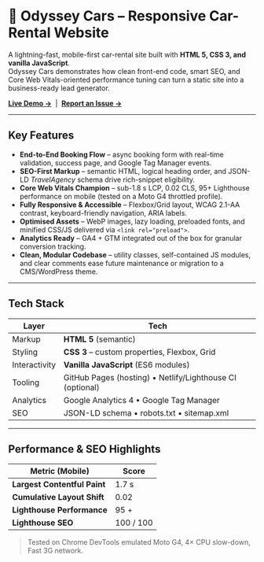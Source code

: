 # 🚗 Odyssey Cars – Responsive Car-Rental Website

A lightning-fast, mobile-first car-rental site built with **HTML 5, CSS 3, and vanilla JavaScript**.  
Odyssey Cars demonstrates how clean front-end code, smart SEO, and Core Web Vitals-oriented performance tuning can turn a static site into a business-ready lead generator.

[**Live Demo →**](https://adilsayed959.github.io/odyssey-cars/) &nbsp;|&nbsp; [**Report an Issue →**](../../issues)

---

## Key Features
- **End-to-End Booking Flow** – async booking form with real-time validation, success page, and Google Tag Manager events.  
- **SEO-First Markup** – semantic HTML, logical heading order, and JSON-LD *TravelAgency* schema drive rich-snippet eligibility.  
- **Core Web Vitals Champion** – sub-1.8 s LCP, 0.02 CLS, 95+ Lighthouse performance on mobile (tested on a Moto G4 throttled profile).  
- **Fully Responsive & Accessible** – Flexbox/Grid layout, WCAG 2.1-AA contrast, keyboard-friendly navigation, ARIA labels.  
- **Optimised Assets** – WebP images, lazy loading, preloaded fonts, and minified CSS/JS delivered via `<link rel="preload">`.  
- **Analytics Ready** – GA4 + GTM integrated out of the box for granular conversion tracking.  
- **Clean, Modular Codebase** – utility classes, self-contained JS modules, and clear comments ease future maintenance or migration to a CMS/WordPress theme.  

---

## Tech Stack
| Layer | Tech |
|-------|------|
| Markup | **HTML 5** (semantic) |
| Styling | **CSS 3** – custom properties, Flexbox, Grid |
| Interactivity | **Vanilla JavaScript** (ES6 modules) |
| Tooling | GitHub Pages (hosting) • Netlify/Lighthouse CI (optional) |
| Analytics | Google Analytics 4 • Google Tag Manager |
| SEO | JSON-LD schema • robots.txt • sitemap.xml |

---

## Performance & SEO Highlights
| Metric (Mobile) | Score |
|-----------------|-------|
| **Largest Contentful Paint** | 1.7 s |
| **Cumulative Layout Shift** | 0.02 |
| **Lighthouse Performance** | 95 + |
| **Lighthouse SEO** | 100 / 100 |

> Tested on Chrome DevTools emulated Moto G4, 4× CPU slow-down, Fast 3G network.
